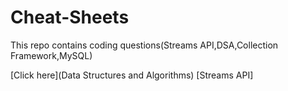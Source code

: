 # Cheat-Sheets
This repo contains coding questions(Streams API,DSA,Collection Framework,MySQL)

[Click here](Data Structures and Algorithms)
[Streams API]

